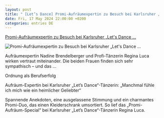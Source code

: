 ```yaml
---
layout: post
title: " [Let’s Dance] Promi-Aufräumexpertin zu Besuch bei Karlsruher „Let's Dance ..."
date: Fri, 17 May 2024 22:00:00 +0200
categories: entries DE
---
```

[Promi-Aufräumexpertin zu Besuch bei Karlsruher „Let's Dance ...](https://bnn.de/karlsruhe/manchmal-fuehle-ich-mich-wie-ein-heimlicher-geliebter-promi-aufraeumexpertin-zu-besuch-bei-karlsruher-let-s-dance-taenzerin-regina-luca)

![Promi-Aufräumexpertin zu Besuch bei Karlsruher „Let's Dance ...](https://static.bnn.de/karlsruhe/Titelbild-Aufr%C3%A4um-Special.jpg-hyvqgu/alternates/LANDSCAPE_13x7_BASE/Titelbild%20Aufr%C3%A4um-Special.jpg?sharing=premium)

Aufräumexpertin Nadine Brendelberger und Profi-Tänzerin Regina Luca wirken vertraut miteinander. Die beiden Frauen finden sich sehr sympathisch – und das ...

Ordnung als Berufserfolg

Aufräum-Expertin bei Karlsruher „Let’s Dance“-Tänzerin: „Manchmal fühle ich mich wie ein heimlicher Geliebter“

Spannende Anekdoten, eine ausgelassene Stimmung und ein charmantes Promi-Duo, das einen Kleiderschrank umsortiert. So lief das „Promi-Aufräum-Special“ bei Karlsruher „Let’s Dance“-Tänzerin Regina Luca.

